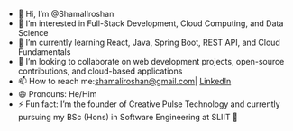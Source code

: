 - 👋 Hi, I’m @ShamalIroshan  
- 👀 I’m interested in Full-Stack Development, Cloud Computing, and Data Science  
- 🌱 I’m currently learning React, Java, Spring Boot, REST API, and Cloud Fundamentals  
- 💞️ I’m looking to collaborate on web development projects, open-source contributions, and cloud-based applications  
- 📫 How to reach me:shamaliroshan@gmail.com| [LinkedIn](https://www.linkedin.com/in/shamal-iroshan-754bb8317)  
- 😄 Pronouns: He/Him  
- ⚡ Fun fact: I’m the founder of Creative Pulse Technology and currently pursuing my BSc (Hons) in Software Engineering at SLIIT 🚀  
